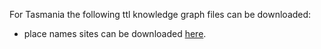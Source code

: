 For Tasmania the following ttl knowledge graph files can be downloaded:
* place names sites can be downloaded [here](https://drive.google.com/file/d/1I09njfSB7vJG91FUCGjmSLNaSkCaBSJ-/view?usp=sharing).
